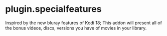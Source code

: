 # plugin.specialfeatures
Inspired by the new bluray features of Kodi 18; This addon will present all of the bonus videos, discs, versions you have of movies in your library.
